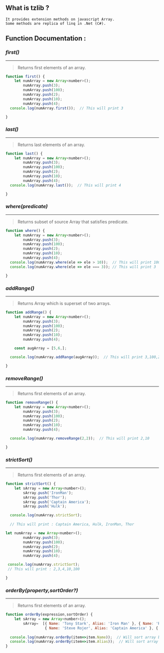 ## What is tzlib ?
    It provides extension methods on javascript Array. 
    Some methods are replica of linq in .Net (C#).
## Function Documentation :
 ### *first()*
___
> Returns first elements of an array.
```javascript
function first() {
    let numArray = new Array<number>();
        numArray.push(3);
        numArray.push(100);
        numArray.push(2);
        numArray.push(10);
        numArray.push(4);
  console.log(numArray.first());  // This will print 3

}
```
 ### *last()*
___
> Returns last elements of an array.
```javascript
function last() {
    let numArray = new Array<number>();
        numArray.push(3);
        numArray.push(100);
        numArray.push(2);
        numArray.push(10);
        numArray.push(4);
  console.log(numArray.last());  // This will print 4

}
```
 ### *where(predicate)*
___
> Returns subset of source Array that satisfies predicate.
```javascript
function where() {
    let numArray = new Array<number>();
        numArray.push(3);
        numArray.push(100);
        numArray.push(2);
        numArray.push(10);
        numArray.push(4);
  console.log(numArray.where(ele => ele > 10));  // This will print 100
  console.log(numArray.where(ele => ele === 3)); // This will print 3

}
```
 ### *addRange()*
___
> Returns Array which is superset of two arrays.
```javascript
function addRange() {
    let numArray = new Array<number>();
        numArray.push(3);
        numArray.push(100);
        numArray.push(2);
        numArray.push(10);
        numArray.push(4);

    const augArray = [5,6,];

  console.log(numArray.addRange(augArray));  // This will print 3,100,2,10,4,5,6

}
```

 ### *removeRange()*
___
> Returns first elements of an array.
```javascript
function removeRange() {
    let numArray = new Array<number>();
        numArray.push(3);
        numArray.push(100);
        numArray.push(2);
        numArray.push(10);
        numArray.push(4);

  console.log(numArray.removeRange(2,2));  // This will print 2,10

}
```
### *strictSort()*
___
> Returns first elements of an array.
```javascript
function strictSort() {
    let sArray = new Array<number>();
        sArray.push('IronMan');
        sArray.push('Thor');
        sArray.push('Captain America');
        sArray.push('Hulk');

  console.log(numArray.strictSort);  
  
  // This will print : Captain America, Hulk, IronMan, Thor

let numArray = new Array<number>();
        numArray.push(3);
        numArray.push(100);
        numArray.push(2);
        numArray.push(10);
        numArray.push(4);

 console.log(numArray.strictSort);  
 // This will print : 2,3,4,10,100

}
```
### *orderBy(property,sortOrder?)*
___
> Returns first elements of an array.
```javascript
function orderBy(expression,sortOrder) {
    let sArray = new Array<number>();
        sArray=  [{ Name: 'Tony Stark', Alias: 'Iron Man' }, { Name: 'Robert Bruce Banner', Alias: 'Hulk' },
                  { Name: 'Steve Rojer', Alias: 'Captain America' }, { Name: 'Natasha Romanova', Alias: 'Black Widow' }];
  
  console.log(numArray.orderBy(item=>item.Name));  // Will sort array by Name property in Asc order
  console.log(numArray.orderBy(item=>item.Alias));  // Will sort array by Alias property in Desc order
}
```
